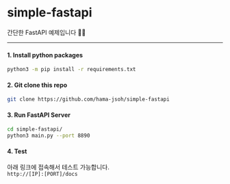 # simple-fastapi
간단한 FastAPI 예제입니다 :technologist:
  
----

#### 1. Install python packages
```bash
python3 -m pip install -r requirements.txt
```

#### 2. Git clone this repo
```bash
git clone https://github.com/hama-jsoh/simple-fastapi
```

#### 3. Run FastAPI Server
```bash
cd simple-fastapi/
python3 main.py --port 8890
```

#### 4. Test
아래 링크에 접속해서 테스트 가능합니다.  
`http://[IP]:[PORT]/docs`
